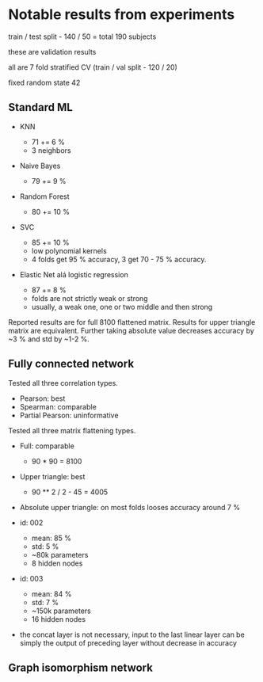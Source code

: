 # Notable results from experiments

train / test split - 140 / 50 = total 190 subjects

these are validation results

all are 7 fold stratified CV (train / val split - 120 / 20)

fixed random state 42

## Standard ML

- KNN
  - 71 += 6 %
  - 3 neighbors

- Naive Bayes
  - 79 += 9 %

- Random Forest
  - 80 += 10 %

- SVC
  - 85 += 10 %
  - low polynomial kernels
  - 4 folds get 95 % accuracy, 3 get 70 - 75 % accuracy.

- Elastic Net alá logistic regression
  - 87 += 8 %
  - folds are not strictly weak or strong
  - usually, a weak one, one or two middle and then strong

Reported results are for full 8100 flattened matrix. Results for upper triangle matrix are equivalent. Further taking absolute value decreases accuracy by ~3 % and std by ~1-2 %.

## Fully connected network

Tested all three correlation types.
  - Pearson: best
  - Spearman: comparable
  - Partial Pearson: uninformative

Tested all three matrix flattening types.
  - Full: comparable
    - 90 * 90 = 8100
  - Upper triangle: best
    - 90 ** 2 / 2 - 45 = 4005
  - Absolute upper triangle: on most folds looses accuracy around 7 %

- id: 002
  - mean: 85 %
  - std: 5 %
  - ~80k parameters
  - 8 hidden nodes
- id: 003
  - mean: 84 %
  - std: 7 %
  - ~150k parameters
  - 16 hidden nodes

- the concat layer is not necessary, input to the last linear layer can be simply the output of preceding layer without decrease in accuracy

## Graph isomorphism network
